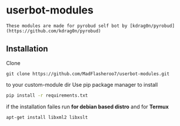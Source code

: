 # userbot-modules
    These modules are made for pyrobud self bot by [kdrag0n/pyrobud](https://github.com/kdrag0n/pyrobud)

## Installation 
Clone
``` 
git clone https://github.com/MadFlasheroo7/userbot-modules.git
```
to your custom-module dir
Use pip package manager to install
```bash
pip install -r requirements.txt
```

if the installation failes run **for debian based distro** and for **Termux** 
```bash
apt-get install libxml2 libxslt
```